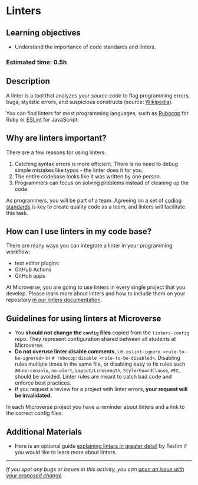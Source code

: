 # Linters

## Learning objectives
- Understand the importance of code standards and linters.

### Estimated time: 0.5h

## Description

A linter is a tool that analyzes your *source code* to flag programming errors, bugs, stylistic errors, and suspicious constructs (source: [Wikipedia](https://en.wikipedia.org/wiki/Lint_(software))).

You can find linters for most programming languages, such as [Rubocop](https://www.rubocop.org/) for Ruby or [ESLint](https://eslint.org/) for JavaScript.

## Why are linters important?

There are a few reasons for using linters:

1. Catching syntax errors is more efficient. There is no need to debug simple mistakes like typos - the linter does it for you.
2. The entire codebase looks like it was written by one person.
3. Programmers can focus on solving problems instead of cleaning up the code.

As programmers, you will be part of a team. Agreeing on a set of [coding standards](https://en.wikipedia.org/wiki/Extreme_programming_practices#Coding_standard) is key to create quality code as a team, and linters will facilitate this task.


## How can I use linters in my code base?

There are many ways you can integrate a linter in your programming workflow:

- text editor plugins
- GitHub Actions
- GitHub apps


At Microverse, you are going to use linters in every single project that you develop. Please learn more about linters and how to include them on your repository [in our linters documentation](https://github.com/microverseinc/linters-config).

## Guidelines for using linters at Microverse

- You **should not change the `config` files** copied from the `linters-config` repo. They represent configuration shared between all students at Microverse.
- **Do not overuse linter disable comments**, i.e. `eslint-ignore <rule-to-be-ignored>` or `# rubocop:disable <rule-to-be-disabled>`. Disabling rules multiple times in the same file, or disabling easy to fix rules such as `no-console`, `no-alert`, `Layout/LineLength`, `Style/GuardClause`, etc, should be avoided. Linter rules are meant to catch bad code and enforce best practices.
- If you request a review for a project with linter errors, **your request will be invalidated.**

In each Microverse project you have a reminder about linters and a link to the correct config files.

## Additional Materials
- Here is an optional guide [explaining linters in greater detail](https://www.testim.io/blog/what-is-a-linter-heres-a-definition-and-quick-start-guide/) by Testim if you would like to learn more about linters.

------

_If you spot any bugs or issues in this activity, you can [open an issue with your proposed change](https://github.com/microverseinc/curriculum-transversal-skills/blob/main/git-github/articles/open_issue.md)._